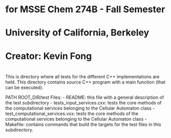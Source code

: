 # for MSSE Chem 274B - Fall Semester
# University of California, Berkeley
# 
# Creator:  Kevin Fong
#
This is directory where all tests for the different C++ implementations are held.
This directory contains source C++ program with a main function (that can be executed).
                    
PATH ROOT_DIR/test
    Files:
  	- README: this file with a general description of the test subdirectory
    - tests_input_services.cxx: tests the core methods of the computational services belonging to the Cellular Automaton class
    - test_computational_services.vxx: tests the core methods of the computational services belonging to the Cellular Automaton class
    - Makefile: contains commands that build the targets for the test files in this subdirectory.